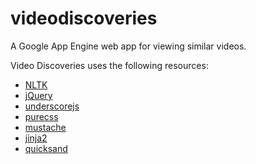 videodiscoveries
================

A Google App Engine web app for viewing similar videos.

Video Discoveries uses the following resources:

* [NLTK](http://www.nltk.org/)
* [jQuery](http://www.jquery.com/)
* [underscorejs](http://underscorejs.org/)
* [purecss](http://purecss.io/)
* [mustache](http://mustache.github.io/)
* [jinja2](http://jinja.pocoo.org/)
* [quicksand](http://www.fontsquirrel.com/fonts/quicksand)

